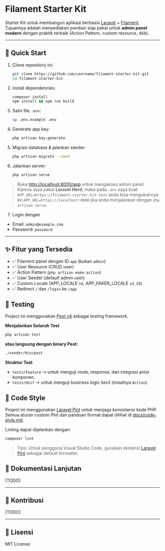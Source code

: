 # Filament Starter Kit

Starter Kit untuk membangun aplikasi berbasis [Laravel](https://laravel.com/) + [Filament](https://filamentphp.com/).  
Tujuannya adalah menyediakan pondasi siap pakai untuk **admin panel modern** dengan praktik terbaik (Action Pattern, custom resource, dsb).

---

## 🚀 Quick Start

1. Clone repository ini:

    ```bash
    git clone https://github.com/username/filament-starter-kit.git
    cd filament-starter-kit
    ```

2. Install dependencies:

    ```bash
    composer install
    npm install && npm run build
    ```

3. Salin file `.env`:

    ```bash
    cp .env.example .env
    ```

4. Generate app key:

    ```bash
    php artisan key:generate
    ```

5. Migrasi database & jalankan seeder:

    ```bash
    php artisan migrate --seed
    ```

6. Jalankan server:

    ```bash
    php artisan serve
    ```

> Buka [http://localhost:8000/app](http://localhost:8000/app) untuk mengakses admin panel.  
> Karena saya pakai **Laravel Herd**, maka pada `.env` saya buat `APP_URL=https://filament-starter-kit.test` anda bisa mengubahnya ke `APP_URL=https://localhost:8000` jika anda menjalankan dengan `php artisan serve`.

7. Login dengan

-   Email: `admin@example.com`
-   Password: `password`

---

## ✨ Fitur yang Tersedia

-   ✅ Filament panel dengan ID `app` (bukan `admin`)
-   ✅ User Resource (CRUD user)
-   ✅ Action Pattern (`php artisan make:action`)
-   ✅ User Seeder (default admin user)
-   ✅ Custom Locale (APP_LOCALE `id`, APP_FAKER_LOCALE `id_ID`)
-   ✅ Redirect `/` dan `/login` ke `/app`

## 🧪 Testing

Project ini menggunakan [Pest v4](https://pestphp.com/) sebagai testing framework.

**Menjalankan Seluruh Test**

```bash
php artisan test
```

**atau langsung dengan binary Pest:**

```bash
./vendor/bin/pest
```

**Struktur Test**

-   `tests/Feature` → untuk menguji route, response, dan integrasi antar komponen.
-   `tests/Unit` → untuk menguji business logic kecil (misalnya `Action`).

## 🎨 Code Style

Project ini menggunakan [Laravel Pint](https://laravel.com/docs/pint) untuk menjaga konsistensi kode PHP.  
Semua aturan custom Pint dan panduan format dapat dilihat di [docs/code-style.md](docs/code-style.md).

Linting dapat dijalankan dengan:

```bash
composer lint
```

> Tips: Untuk pengguna Visual Studio Code, gunakan ekstensi [Laravel Pint](https://marketplace.visualstudio.com/items?itemName=open-southeners.laravel-pint) sebagai default formatter.

## 📖 Dokumentasi Lanjutan

[TODO]

---

## 🤝 Kontribusi

[TODO]

---

## 📜 Lisensi

MIT License
